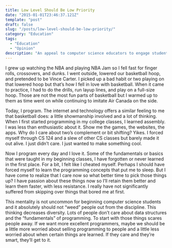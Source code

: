 ```yaml
---
title: Low Level Should Be Low Priority
date: "2015-01-01T23:46:37.121Z"
template: "post"
draft: false
slug: "/posts/low-level-should-be-low-priority/"
category: "Education"
tags:
  - "Education"
  - "Opinion"
description: "An appeal to computer science educators to engage students, not to weed them out. Giving students something they can be passionate about may help fix the diversity issues within the software development field."
---
```


I grew up watching the NBA and playing NBA Jam so I fell fast for finger rolls, crossovers, and dunks. I went outside, lowered our basketball hoop, and pretended to be Vince Carter. I picked up a bad habit or two playing on that lowered hoop but that’s how I fell in love with basketball. When it came to practice, I had to do the drills, run layup lines, and play on a full-size hoop. Those are not the most fun parts of basketball but I warmed up to them as time went on while continuing to imitate Air Canada on the side.

Today, I program. The internet and technology offers a similar feeling to me that basketball does: a little showmanship involved and a lot of thinking. When I first started programming in my college classes, I learned assembly. I was less than enthusiastic about it. Show me the games, the websites, the apps. Why do I care about two’s complement or bit shifting? Yikes. I forced myself through CS 124 and a slew of other CS classes but barely made it out alive. I just didn’t care. I just wanted to make something cool.

Now I program every day and I love it. Some of the fundamentals or basics that were taught in my beginning classes, I have forgotten or never learned in the first place. For a bit, I felt like I cheated myself. Perhaps I should have forced myself to learn the programming concepts that put me to sleep. But I have come to realize that I care now so what better time to pick those things up? I have passion about these things now so I’ll retain them better and learn them faster, with less resistance. I really have not significantly suffered from skipping over things that bored me at first.

This mentality is not uncommon for beginning computer science students and it absolutely should not “weed” people out from the discipline. This thinking decreases diversity. Lots of people don’t care about data structures and the “fundamentals” of programming. To start with those things scares people away. If we want more excellent programmers, maybe we should be a little more worried about selling programming to people and a little less worried about when certain things are learned. If they care and they’re smart, they’ll get to it.

